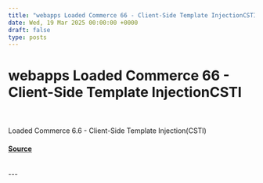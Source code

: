 ```yaml
---
title: "webapps Loaded Commerce 66 - Client-Side Template InjectionCSTI"
date: Wed, 19 Mar 2025 00:00:00 +0000
draft: false
type: posts
---
```

# webapps Loaded Commerce 66 - Client-Side Template InjectionCSTI

<br/>

<br/>
Loaded Commerce 6.6 - Client-Side Template Injection(CSTI)

#### [Source](https://www.exploit-db.com/exploits/52084)

<br/>
---
